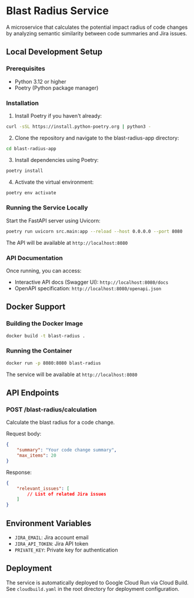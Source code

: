 # Blast Radius Service

A microservice that calculates the potential impact radius of code changes by analyzing semantic similarity between code summaries and Jira issues.

## Local Development Setup

### Prerequisites

- Python 3.12 or higher
- Poetry (Python package manager)

### Installation

1. Install Poetry if you haven't already:
```bash
curl -sSL https://install.python-poetry.org | python3 -
```

2. Clone the repository and navigate to the blast-radius-app directory:
```bash
cd blast-radius-app
```

3. Install dependencies using Poetry:
```bash
poetry install
```

4. Activate the virtual environment:
```bash
poetry env activate
```

### Running the Service Locally

Start the FastAPI server using Uvicorn:
```bash
poetry run uvicorn src.main:app --reload --host 0.0.0.0 --port 8080
```

The API will be available at `http://localhost:8080`

### API Documentation

Once running, you can access:
- Interactive API docs (Swagger UI): `http://localhost:8080/docs`
- OpenAPI specification: `http://localhost:8080/openapi.json`

## Docker Support

### Building the Docker Image

```bash
docker build -t blast-radius .
```

### Running the Container

```bash
docker run -p 8080:8080 blast-radius
```

The service will be available at `http://localhost:8080`

## API Endpoints

### POST /blast-radius/calculation

Calculate the blast radius for a code change.

Request body:
```json
{
    "summary": "Your code change summary",
    "max_items": 20
}
```

Response:
```json
{
    "relevant_issues": [
        // List of related Jira issues
    ]
}
```

## Environment Variables

- `JIRA_EMAIL`: Jira account email
- `JIRA_API_TOKEN`: Jira API token
- `PRIVATE_KEY`: Private key for authentication

## Deployment

The service is automatically deployed to Google Cloud Run via Cloud Build. See `cloudbuild.yaml` in the root directory for deployment configuration.
